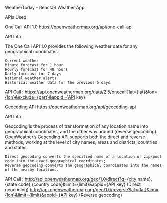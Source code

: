 WeatherToday - ReactJS Weather App

APIs Used

One Call API 1.0
https://openweathermap.org/api/one-call-api

API Info

The One Call API 1.0 provides the following weather data for any geographical coordinates:

    Current weather
    Minute forecast for 1 hour
    Hourly forecast for 48 hours
    Daily forecast for 7 days
    National weather alerts
    Historical weather data for the previous 5 days
    
API Call : https://api.openweathermap.org/data/2.5/onecall?lat={lat}&lon={lon}&exclude={part}&appid={API key}

Geocoding API
https://openweathermap.org/api/geocoding-api

API Info

Geocoding is the process of transformation of any location name into geographical coordinates, and the other way around (reverse geocoding). OpenWeather’s Geocoding API supports both the direct and reverse methods, working at the level of city names, areas and districts, countries and states:

    Direct geocoding converts the specified name of a location or zip/post code into the exact geographical coordinates;
    Reverse geocoding converts the geographical coordinates into the names of the nearby locations.

API Call : http://api.openweathermap.org/geo/1.0/direct?q={city name},{state code},{country code}&limit={limit}&appid={API key} (Direct geocoding)
           http://api.openweathermap.org/geo/1.0/reverse?lat={lat}&lon={lon}&limit={limit}&appid={API key} (Reverse geocoding)

